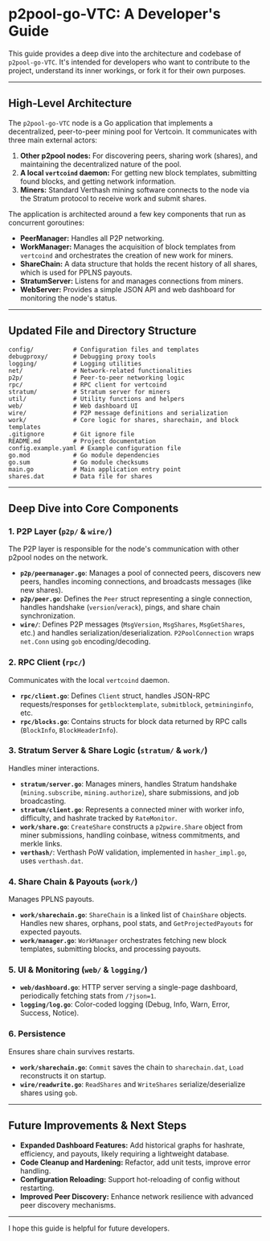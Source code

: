 # p2pool-go-VTC: A Developer's Guide

This guide provides a deep dive into the architecture and codebase of `p2pool-go-VTC`. It's intended for developers who want to contribute to the project, understand its inner workings, or fork it for their own purposes.

---

## High-Level Architecture

The `p2pool-go-VTC` node is a Go application that implements a decentralized, peer-to-peer mining pool for Vertcoin. It communicates with three main external actors:

1. **Other p2pool nodes:** For discovering peers, sharing work (shares), and maintaining the decentralized nature of the pool.  
2. **A local `vertcoind` daemon:** For getting new block templates, submitting found blocks, and getting network information.  
3. **Miners:** Standard Verthash mining software connects to the node via the Stratum protocol to receive work and submit shares.  

The application is architected around a few key components that run as concurrent goroutines:

* **PeerManager:** Handles all P2P networking.  
* **WorkManager:** Manages the acquisition of block templates from `vertcoind` and orchestrates the creation of new work for miners.  
* **ShareChain:** A data structure that holds the recent history of all shares, which is used for PPLNS payouts.  
* **StratumServer:** Listens for and manages connections from miners.  
* **WebServer:** Provides a simple JSON API and web dashboard for monitoring the node's status.  

---

## Updated File and Directory Structure

```
config/           # Configuration files and templates
debugproxy/       # Debugging proxy tools
logging/          # Logging utilities
net/              # Network-related functionalities
p2p/              # Peer-to-peer networking logic
rpc/              # RPC client for vertcoind
stratum/          # Stratum server for miners
util/             # Utility functions and helpers
web/              # Web dashboard UI
wire/             # P2P message definitions and serialization
work/             # Core logic for shares, sharechain, and block templates
.gitignore        # Git ignore file
README.md         # Project documentation
config.example.yaml # Example configuration file
go.mod            # Go module dependencies
go.sum            # Go module checksums
main.go           # Main application entry point
shares.dat        # Data file for shares
```

---

## Deep Dive into Core Components

### 1. P2P Layer (`p2p/` & `wire/`)

The P2P layer is responsible for the node's communication with other p2pool nodes on the network.

* **`p2p/peermanager.go`**: Manages a pool of connected peers, discovers new peers, handles incoming connections, and broadcasts messages (like new shares).  
* **`p2p/peer.go`**: Defines the `Peer` struct representing a single connection, handles handshake (`version`/`verack`), pings, and share chain synchronization.  
* **`wire/`**: Defines P2P messages (`MsgVersion`, `MsgShares`, `MsgGetShares`, etc.) and handles serialization/deserialization. `P2PoolConnection` wraps `net.Conn` using `gob` encoding/decoding.

### 2. RPC Client (`rpc/`)

Communicates with the local `vertcoind` daemon.

* **`rpc/client.go`**: Defines `Client` struct, handles JSON-RPC requests/responses for `getblocktemplate`, `submitblock`, `getmininginfo`, etc.  
* **`rpc/blocks.go`**: Contains structs for block data returned by RPC calls (`BlockInfo`, `BlockHeaderInfo`).

### 3. Stratum Server & Share Logic (`stratum/` & `work/`)

Handles miner interactions.

* **`stratum/server.go`**: Manages miners, handles Stratum handshake (`mining.subscribe`, `mining.authorize`), share submissions, and job broadcasting.  
* **`stratum/client.go`**: Represents a connected miner with worker info, difficulty, and hashrate tracked by `RateMonitor`.  
* **`work/share.go`**: `CreateShare` constructs a `p2pwire.Share` object from miner submissions, handling coinbase, witness commitments, and merkle links.  
* **`verthash/`**: Verthash PoW validation, implemented in `hasher_impl.go`, uses `verthash.dat`.

### 4. Share Chain & Payouts (`work/`)

Manages PPLNS payouts.

* **`work/sharechain.go`**: `ShareChain` is a linked list of `ChainShare` objects. Handles new shares, orphans, pool stats, and `GetProjectedPayouts` for expected payouts.  
* **`work/manager.go`**: `WorkManager` orchestrates fetching new block templates, submitting blocks, and processing payouts.

### 5. UI & Monitoring (`web/` & `logging/`)

* **`web/dashboard.go`**: HTTP server serving a single-page dashboard, periodically fetching stats from `/?json=1`.  
* **`logging/log.go`**: Color-coded logging (Debug, Info, Warn, Error, Success, Notice).

### 6. Persistence

Ensures share chain survives restarts.

* **`work/sharechain.go`**: `Commit` saves the chain to `sharechain.dat`, `Load` reconstructs it on startup.  
* **`wire/readwrite.go`**: `ReadShares` and `WriteShares` serialize/deserialize shares using `gob`.

---

## Future Improvements & Next Steps

* **Expanded Dashboard Features:** Add historical graphs for hashrate, efficiency, and payouts, likely requiring a lightweight database.  
* **Code Cleanup and Hardening:** Refactor, add unit tests, improve error handling.  
* **Configuration Reloading:** Support hot-reloading of config without restarting.  
* **Improved Peer Discovery:** Enhance network resilience with advanced peer discovery mechanisms.

---

I hope this guide is helpful for future developers.


